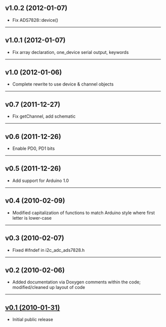 ## v1.0.2 (2012-01-07)
- Fix ADS7828::device()

---
## v1.0.1 (2012-01-07)
- Fix array declaration, one_device serial output, keywords

---
## v1.0 (2012-01-06)
- Complete rewrite to use device & channel objects

---
## v0.7 (2011-12-27)
- Fix getChannel, add schematic

---
## v0.6 (2011-12-26)
- Enable PD0, PD1 bits

---
## v0.5 (2011-12-26)
- Add support for Arduino 1.0

---
## v0.4 (2010-02-09)
- Modified capitalization of functions to match Arduino style where first letter is lower-case

---
## v0.3 (2010-02-07)
- Fixed #ifndef in i2c_adc_ads7828.h

---
## v0.2 (2010-02-06)
- Added documentation via Doxygen comments within the code; modified/cleaned up layout of code

---
## [v0.1 (2010-01-31)](2-718/i2c_adc_ads7828/tree/v0.1)
- Initial public release
